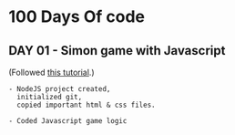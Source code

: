 # 100 Days Of code

## DAY 01 - Simon game with Javascript
(Followed [this tutorial](https://youtu.be/n_ec3eowFLQ).)

```
- NodeJS project created, 
  initialized git,
  copied important html & css files.

- Coded Javascript game logic
```
